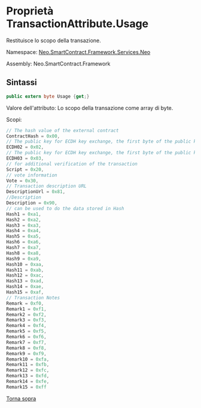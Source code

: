 # Proprietà TransactionAttribute.Usage

Restituisce lo scopo della transazione.

Namespace: [Neo.SmartContract.Framework.Services.Neo](../../neo.md)

Assembly: Neo.SmartContract.Framework

## Sintassi

```c#
public extern byte Usage {get;}
```

Valore dell'attributo: Lo scopo della transazione come array di byte.

Scopi:

```c#
// The hash value of the external contract
ContractHash = 0x00,
// The public key for ECDH key exchange, the first byte of the public key is 0x02
ECDH02 = 0x02,
// The public key for ECDH key exchange, the first byte of the public key is 0x03
ECDH03 = 0x03,
// for additional verification of the transaction
Script = 0x20,
// vote information
Vote = 0x30,
// Transaction description URL
DescriptionUrl = 0x81,
//Description
Description = 0x90,
// can be used to do the data stored in Hash
Hash1 = 0xa1,
Hash2 = 0xa2,
Hash3 = 0xa3,
Hash4 = 0xa4,
Hash5 = 0xa5,
Hash6 = 0xa6,
Hash7 = 0xa7,
Hash8 = 0xa8,
Hash9 = 0xa9,
Hash10 = 0xaa,
Hash11 = 0xab,
Hash12 = 0xac,
Hash13 = 0xad,
Hash14 = 0xae,
Hash15 = 0xaf,
// Transaction Notes
Remark = 0xf0,
Remark1 = 0xf1,
Remark2 = 0xf2,
Remark3 = 0xf3,
Remark4 = 0xf4,
Remark5 = 0xf5,
Remark6 = 0xf6,
Remark7 = 0xf7,
Remark8 = 0xf8,
Remark9 = 0xf9,
Remark10 = 0xfa,
Remark11 = 0xfb,
Remark12 = 0xfc,
Remark13 = 0xfd,
Remark14 = 0xfe,
Remark15 = 0xff
```



[Torna sopra](../TransactionAttribute.md)

